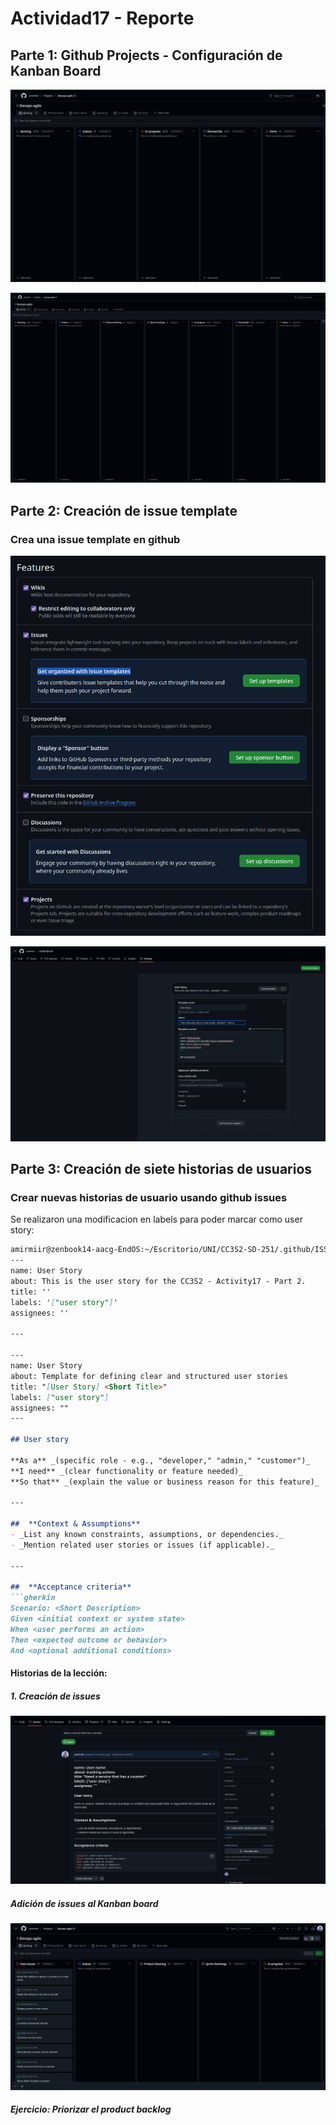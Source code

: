 # Actividad17 - Reporte

## Parte 1: Github Projects -  Configuración de Kanban Board

![](./images/p1-10.png)

![](./images/p1-13.png)



## Parte 2: Creación de issue template

### Crea una issue template en github

![](./images/p2-2.png)



![](./images/p2-7.png)



## Parte 3: Creación de siete historias de usuarios

### Crear nuevas historias de usuario usando github issues

Se realizaron una modificacion en labels para poder marcar como user story: 

````markdown
amirmiir@zenbook14-aacg-EndOS:~/Escritorio/UNI/CC3S2-SD-251/.github/ISSUE_TEMPLATE(main)$ cat user-story.md 
---
name: User Story
about: This is the user story for the CC3S2 - Activity17 - Part 2.
title: ''
labels: '["user story"]'
assignees: ''

---

---
name: User Story
about: Template for defining clear and structured user stories
title: "[User Story] <Short Title>"
labels: ["user story"]
assignees: ""
---

## User story  

**As a** _(specific role - e.g., "developer," "admin," "customer")_  
**I need** _(clear functionality or feature needed)_  
**So that** _(explain the value or business reason for this feature)_

---

##  **Context & Assumptions**  
- _List any known constraints, assumptions, or dependencies._
- _Mention related user stories or issues (if applicable)._

---

##  **Acceptance criteria**  
```gherkin
Scenario: <Short Description>
Given <initial context or system state>
When <user performs an action>
Then <expected outcome or behavior>
And <optional additional conditions>
````



#### Historias de la lección:

##### 1. Creación de issues

![](./images/p3-1.png)

##### Adición de issues al Kanban board

![](./images/p3-8.png)

##### Ejercicio: Priorizar el product backlog

###### 

